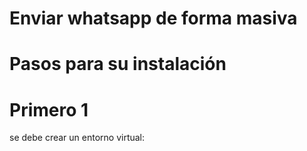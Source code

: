 
# Enviar whatsapp de forma masiva

# Pasos para su instalación

# Primero 1
se debe crear un entorno virtual:



